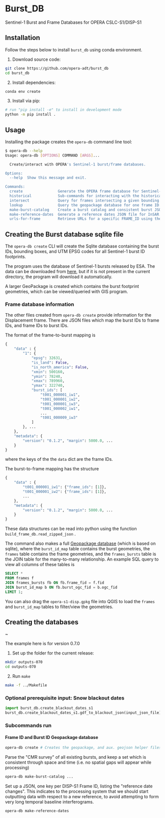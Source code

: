 # Burst_DB

Sentinel-1 Burst and Frame Databases for OPERA CSLC-S1/DISP-S1

## Installation

Follow the steps below to install `burst_db` using conda environment.

1. Download source code:

```bash
git clone https://github.com/opera-adt/burst_db
cd burst_db
```

2. Install dependencies:

```bash
conda env create
```

3. Install via pip:

```bash
# run "pip install -e" to install in development mode
python -m pip install .
```

## Usage

Installing the package creates the `opera-db` command line tool:

```bash
$ opera-db --help
Usage: opera-db [OPTIONS] COMMAND [ARGS]...

  Create/interact with OPERA's Sentinel-1 burst/frame databases.

Options:
  --help  Show this message and exit.

Commands:
  create                Generate the OPERA frame database for Sentinel-1...
  historical            Sub-commands for interacting with the historical...
  intersect             Query for frames intersecting a given bounding...
  lookup                Query the geopackage database for one frame ID.
  make-burst-catalog    Create a burst catalog and consistent burst JSON.
  make-reference-dates  Generate a reference dates JSON file for InSAR...
  urls-for-frame        Retrieve URLs for a specific FRAME_ID using the...

```

## Creating the Burst database sqlite file

The `opera-db create` CLI will create the Sqlite database containing the burst IDs, bounding boxes, and UTM EPSG codes for all Sentinel-1 burst ID footprints.

The program uses the database of Sentinel-1 bursts released by ESA. The data can be downloaded from [here](https://sar-mpc.eu/files/S1_burstid_20220530.zip), but if it is not present in the current directory, the program will download it automatically.

A larger GeoPackage is created which contains the burst footprint geometries, which can be viewed/queried with GIS program.


### Frame database information

The other files created from `opera-db create` provide information for the Displacement frame. There are JSON files which map the burst IDs to frame IDs, and frame IDs to burst IDs.

The format of the frame-to-burst mapping is
```python
{
    "data" : {
        "1": {
            "epsg": 32631,
            "is_land": False,
            "is_north_america": False,
            "xmin": 500160,
            "ymin": 78240,
            "xmax": 789960,
            "ymax": 322740,
            "burst_ids": [
                "t001_000001_iw1",
                "t001_000001_iw2",
                "t001_000001_iw3",
                "t001_000002_iw1",
                ...
                "t001_000009_iw3"
            ]
        }, ...
    },
    "metadata": {
        "version": "0.1.2", "margin": 5000.0, ...
    }
}
```
where the keys of the the `data` dict are the frame IDs.

The burst-to-frame mapping has the structure
```python
{
    "data" : {
        "t001_000001_iw1": {"frame_ids": [1]},
        "t001_000001_iw2": {"frame_ids": [1]},
        ...
    },
    "metadata": {
        "version": "0.1.2", "margin": 5000.0, ...
    }
}
```
These data structures can be read into python using the function `build_frame_db.read_zipped_json` .

The command also makes a full [Geopackage database](https://www.geopackage.org/) (which is based on sqlite), where the `burst_id_map` table contains the burst geometries, the `frames` table contains the frame geometries, and the `frames_bursts` table is the JOIN table for the many-to-many relationship.
An example SQL query to view all columns of these tables is
```sql
SELECT *
FROM frames f
JOIN frames_bursts fb ON fb.frame_fid = f.fid
JOIN burst_id_map b ON fb.burst_ogc_fid = b.ogc_fid
LIMIT 1;
```
You can also drag the `opera-s1-disp.gpkg` file into QGIS to load the `frames` and `burst_id_map` tables to filter/view the geometries.

## Creating the databases

~[](./docs/DISP-S1-database-production-flow.drawio.pdf)

The example here is for version 0.7.0

1. Set up the folder for the current release:

```bash
mkdir outputs-070
cd outputs-070
```

2. Run `make`

```bash
make -f ../Makefile
```

### Optional prerequisite input: Snow blackout dates

```python
import burst_db.create_blackout_dates_s1
burst_db.create_blackout_dates_s1.gdf_to_blackout_json(input_json_file)
```

### Subcommands run

#### Frame ID and Burst ID Geopackage database

```bash
opera-db create # Creates the geopackage, and aux. geojson helper files
```

Parse the "CMR survey" of all existing bursts, and keep a set which is consistent through space and time (i.e. no spatial gaps will appear while processing)

```bash
opera-db make-burst-catalog ...
```

Set up a JSON, one key per DISP-S1 Frame ID, listing the "reference date changes".
This indicates to the processing system that we should start outputting data with respect to a new reference, to avoid attempting to form very long temporal baseline interferograms.

```bash
opera-db make-reference-dates
```
